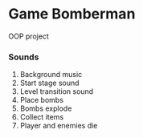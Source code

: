 # Game Bomberman
OOP project
### Sounds
1. Background music
2. Start stage sound
3. Level transition sound
4. Place bombs
5. Bombs explode
6. Collect items
7. Player and enemies die
